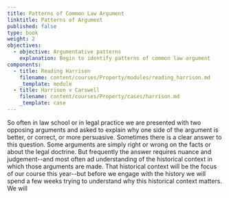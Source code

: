 ```yaml
---
title: Patterns of Common Law Argument
linktitle: Patterns of Argument
published: false
type: book
weight: 2
objectives:
  - objective: Argumentative patterns
    explanation: Begin to identify patterns of common law argument
components:
  - title: Reading Harrison
    filename: content/courses/Property/modules/reading_harrison.md
    _template: module
  - title: Harrison v Carswell
    filename: content/courses/Property/cases/harrison.md
    _template: case
---
```




So often in law school or in legal practice we are presented with two opposing arguments and asked to explain why one side of the argument is better, or correct, or more persuasive. Sometimes there is a clear answer to this question. Some arguments are simply right or wrong on the facts or about the legal doctrine. But frequently the answer requires nuance and judgement--and most often ad understanding of the historical context in which those arguments are made. That historical context will be the focus of our course this year--but before we engage with the history we will spend a few weeks trying to understand why this historical context matters. We will 
